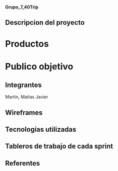 #### Grupo_7_40Trip

## Descripcion del proyecto

# Productos

# Publico objetivo


## Integrantes

Martin, Matias Javier

## Wireframes


## Tecnologías utilizadas


## Tableros de trabajo de cada sprint

## Referentes
